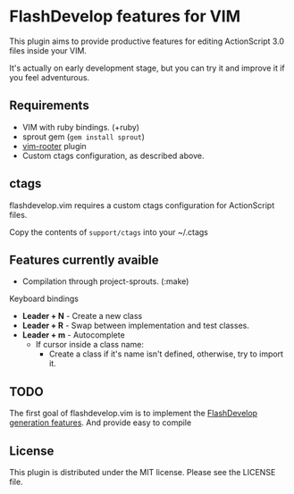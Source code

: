FlashDevelop features for VIM
===

This plugin aims to provide productive features for editing ActionScript 3.0 files inside your VIM.

It's actually on early development stage, but you can try it and improve it if you feel adventurous.

Requirements
---

* VIM with ruby bindings. (+ruby)
* sprout gem (<code>gem install sprout</code>)
* [vim-rooter](https://github.com/airblade/vim-rooter) plugin
* Custom ctags configuration, as described above.

ctags
---

flashdevelop.vim requires a custom ctags configuration for ActionScript files. 

Copy the contents of <code>support/ctags</code> into your ~/.ctags


Features currently avaible
---

  * Compilation through project-sprouts. (:make)

Keyboard bindings

  * __Leader + N__ - Create a new class
  * __Leader + R__ - Swap between implementation and test classes.
  * __Leader + m__ - Autocomplete
    * If cursor inside a class name:
      * Create a class if it's name isn't defined, otherwise, try to import it.


TODO
---

The first goal of flashdevelop.vim is to implement the [FlashDevelop generation features](http://www.flashdevelop.org/wikidocs/index.php?title=Features:Generation). And provide easy to compile


License
---

This plugin is distributed under the MIT license. Please see the LICENSE file.
